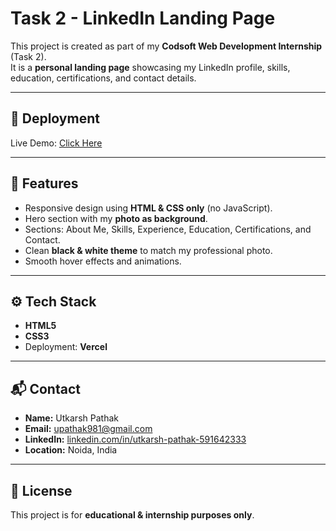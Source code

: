 # Task 2 - LinkedIn Landing Page

This project is created as part of my **Codsoft Web Development Internship** (Task 2).  
It is a **personal landing page** showcasing my LinkedIn profile, skills, education, certifications, and contact details.

---

## 🔗 Deployment
Live Demo: [Click Here](https://codsoft-l4z5.vercel.app/)



---

## 📌 Features
- Responsive design using **HTML & CSS only** (no JavaScript).
- Hero section with my **photo as background**.
- Sections: About Me, Skills, Experience, Education, Certifications, and Contact.
- Clean **black & white theme** to match my professional photo.
- Smooth hover effects and animations.

---

## ⚙️ Tech Stack
- **HTML5**
- **CSS3**
- Deployment: **Vercel**

---

## 📬 Contact
- **Name:** Utkarsh Pathak  
- **Email:** upathak981@gmail.com  
- **LinkedIn:** [linkedin.com/in/utkarsh-pathak-591642333](https://www.linkedin.com/in/utkarsh-pathak-591642333)  
- **Location:** Noida, India  

---

## 📄 License
This project is for **educational & internship purposes only**.
